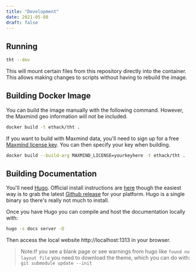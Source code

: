 ```yaml
---
title: "Development"
date: 2021-05-08
draft: false
---
```


## Running

```bash
tht --dev
```

This will mount certain files from this repository directly into the container. This allows making changes to scripts without having to rebuild the image.

## Building Docker Image

You can build the image manually with the following command. However, the Maxmind geo information will not be included.

```bash
docker build -t ethack/tht .
```

If you want to build with Maxmind data, you'll need to sign up for a free [Maxmind license key](https://support.maxmind.com/account-faq/license-keys/where-do-i-find-my-license-key/). You can then specify your key when building.

```bash
docker build --build-arg MAXMIND_LICENSE=yourkeyhere -t ethack/tht .
```

## Building Documentation

You'll need [Hugo](https://gohugo.io/). Official install instructions are [here](https://gohugo.io/getting-started/installing) though the easiest way is to grab the latest [Github release](https://github.com/gohugoio/hugo/releases) for your platform. Hugo is a single binary so there's really not much to install.

Once you have Hugo you can compile and host the documentation locally with:

```bash
hugo -s docs server -D
```

Then access the local website http://localhost:1313 in your browser.

> Note:If you see a blank page or see warnings from hugo like `found no layout file` you need to download the theme, which you can do with:
> `git submodule update --init`